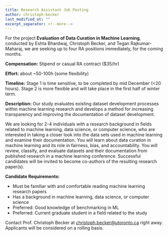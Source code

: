 ```yaml
---
title: Research Assistant Job Posting
author: christoph-becker
last_modified_at: ""
excerpt_separator: <!--more-->
---
```


For the project **Evaluation of Data Curation in Machine Learning**, conducted by Eshta Bhardwaj, Christoph Becker, and Tegan Rajkumar-Maharaj, we are seeking up to four RA positions immediately, for the coming months. 
<!--more-->

**Compensation:** Stipend or casual RA contract ($35/hr)

**Effort:** about ~50-100h (some flexibility)

**Timeline:** Stage 1 is time sensitive, to be completed by mid December (<20 hours). Stage 2 is more flexible and will take place in the first half of winter term.

**Description:**
Our study evaluates existing dataset development processes within machine learning research and develops a method for increasing transparency and improving the documentation of dataset development.

We are looking for 2-4 individuals with a research background in fields related to machine learning, data science, or computer science, who are interested in taking a closer look into the data sets used in machine learning and examine their documentation.
You will learn about data curation in machine learning and its role in fairness, bias, and accountability. You will review, classify, and evaluate datasets and their documentation from published research in a machine learning conference. 
Successful candidates will be invited to become co-authors of the resulting research paper(s).

**Candidate Requirements:**
- Must be familiar with and comfortable reading machine learning research papers
- Has a background in machine learning, data science, or computer science
- Preferred: Good knowledge of benchmarking in ML
- Preferred: Current graduate student in a field related to the study

Contact Prof. Christoph Becker at [christoph.becker@utoronto.ca](mailto:christoph.becker@utoronto.ca) right away. 
Applicants will be considered on a rolling basis.

